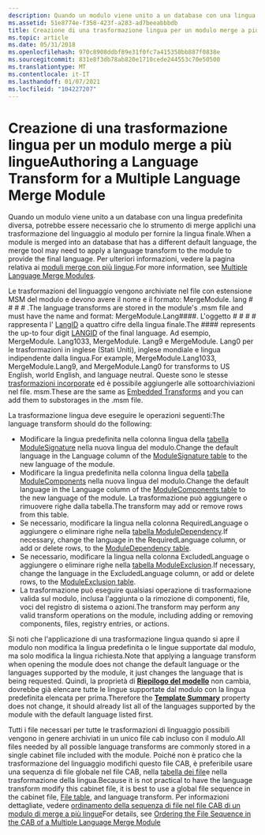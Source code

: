```yaml
---
description: Quando un modulo viene unito a un database con una lingua predefinita diversa, potrebbe essere necessario che lo strumento di merge applichi una trasformazione del linguaggio al modulo per fornire la lingua finale. Per ulteriori informazioni, vedere la pagina relativa ai moduli merge con più lingue.
ms.assetid: 51e8774e-f358-423f-a283-ad7beeabbbdb
title: Creazione di una trasformazione lingua per un modulo merge a più lingue
ms.topic: article
ms.date: 05/31/2018
ms.openlocfilehash: 970c8908ddbf89e31f0fc7a415358bb887f0838e
ms.sourcegitcommit: 831e8f3db78ab820e1710cede244553c70e50500
ms.translationtype: MT
ms.contentlocale: it-IT
ms.lasthandoff: 01/07/2021
ms.locfileid: "104227207"
---
```

# <a name="authoring-a-language-transform-for-a-multiple-language-merge-module"></a><span data-ttu-id="50d16-104">Creazione di una trasformazione lingua per un modulo merge a più lingue</span><span class="sxs-lookup"><span data-stu-id="50d16-104">Authoring a Language Transform for a Multiple Language Merge Module</span></span>

<span data-ttu-id="50d16-105">Quando un modulo viene unito a un database con una lingua predefinita diversa, potrebbe essere necessario che lo strumento di merge applichi una trasformazione del linguaggio al modulo per fornire la lingua finale.</span><span class="sxs-lookup"><span data-stu-id="50d16-105">When a module is merged into an database that has a different default language, the merge tool may need to apply a language transform to the module to provide the final language.</span></span> <span data-ttu-id="50d16-106">Per ulteriori informazioni, vedere la pagina relativa ai [moduli merge con più lingue](multiple-language-merge-modules.md).</span><span class="sxs-lookup"><span data-stu-id="50d16-106">For more information, see [Multiple Language Merge Modules](multiple-language-merge-modules.md).</span></span>

<span data-ttu-id="50d16-107">Le trasformazioni del linguaggio vengono archiviate nel file con estensione MSM del modulo e devono avere il nome e il formato: MergeModule. lang \# \# \# \# .</span><span class="sxs-lookup"><span data-stu-id="50d16-107">The language transforms are stored in the module's .msm file and must have the name and format: MergeModule.Lang\#\#\#\#.</span></span> <span data-ttu-id="50d16-108">L'oggetto \# \# \# \# rappresenta l' [LangID](localizing-the-error-and-actiontext-tables.md) a quattro cifre della lingua finale.</span><span class="sxs-lookup"><span data-stu-id="50d16-108">The \#\#\#\# represents the up-to four digit [LANGID](localizing-the-error-and-actiontext-tables.md) of the final language.</span></span> <span data-ttu-id="50d16-109">Ad esempio, MergeModule. Lang1033, MergeModule. Lang9 e MergeModule. Lang0 per le trasformazioni in inglese (Stati Uniti), inglese mondiale e lingua indipendente dalla lingua.</span><span class="sxs-lookup"><span data-stu-id="50d16-109">For example, MergeModule.Lang1033, MergeModule.Lang9, and MergeModule.Lang0 for transforms to US English, world English, and language neutral.</span></span> <span data-ttu-id="50d16-110">Queste sono le stesse [trasformazioni incorporate](embedded-transforms.md) ed è possibile aggiungerle alle sottoarchiviazioni nel file. msm.</span><span class="sxs-lookup"><span data-stu-id="50d16-110">These are the same as [Embedded Transforms](embedded-transforms.md) and you can add them to substorages in the .msm file.</span></span>

<span data-ttu-id="50d16-111">La trasformazione lingua deve eseguire le operazioni seguenti:</span><span class="sxs-lookup"><span data-stu-id="50d16-111">The language transform should do the following:</span></span>

-   <span data-ttu-id="50d16-112">Modificare la lingua predefinita nella colonna lingua della [tabella ModuleSignature](modulesignature-table.md) nella nuova lingua del modulo.</span><span class="sxs-lookup"><span data-stu-id="50d16-112">Change the default language in the Language column of the [ModuleSignature table](modulesignature-table.md) to the new language of the module.</span></span>
-   <span data-ttu-id="50d16-113">Modificare la lingua predefinita nella colonna lingua della [tabella ModuleComponents](modulecomponents-table.md) nella nuova lingua del modulo.</span><span class="sxs-lookup"><span data-stu-id="50d16-113">Change the default language in the Language column of the [ModuleComponents table](modulecomponents-table.md) to the new language of the module.</span></span> <span data-ttu-id="50d16-114">La trasformazione può aggiungere o rimuovere righe dalla tabella.</span><span class="sxs-lookup"><span data-stu-id="50d16-114">The transform may add or remove rows from this table.</span></span>
-   <span data-ttu-id="50d16-115">Se necessario, modificare la lingua nella colonna RequiredLanguage o aggiungere o eliminare righe nella [tabella ModuleDependency](moduledependency-table.md).</span><span class="sxs-lookup"><span data-stu-id="50d16-115">If necessary, change the language in the RequiredLanguage column, or add or delete rows, to the [ModuleDependency table](moduledependency-table.md).</span></span>
-   <span data-ttu-id="50d16-116">Se necessario, modificare la lingua nella colonna ExcludedLanguage o aggiungere o eliminare righe nella [tabella ModuleExclusion](moduleexclusion-table.md).</span><span class="sxs-lookup"><span data-stu-id="50d16-116">If necessary, change the language in the ExcludedLanguage column, or add or delete rows, to the [ModuleExclusion table](moduleexclusion-table.md).</span></span>
-   <span data-ttu-id="50d16-117">La trasformazione può eseguire qualsiasi operazione di trasformazione valida sul modulo, inclusa l'aggiunta o la rimozione di componenti, file, voci del registro di sistema o azioni.</span><span class="sxs-lookup"><span data-stu-id="50d16-117">The transform may perform any valid transform operations on the module, including adding or removing components, files, registry entries, or actions.</span></span>

<span data-ttu-id="50d16-118">Si noti che l'applicazione di una trasformazione lingua quando si apre il modulo non modifica la lingua predefinita o le lingue supportate dal modulo, ma solo modifica la lingua richiesta.</span><span class="sxs-lookup"><span data-stu-id="50d16-118">Note that applying a language transform when opening the module does not change the default language or the languages supported by the module, it just changes the language that is being requested.</span></span> <span data-ttu-id="50d16-119">Quindi, la proprietà di [**Riepilogo del modello**](template-summary.md) non cambia, dovrebbe già elencare tutte le lingue supportate dal modulo con la lingua predefinita elencata per prima.</span><span class="sxs-lookup"><span data-stu-id="50d16-119">Therefore the [**Template Summary**](template-summary.md) property does not change, it should already list all of the languages supported by the module with the default language listed first.</span></span>

<span data-ttu-id="50d16-120">Tutti i file necessari per tutte le trasformazioni di linguaggio possibili vengono in genere archiviati in un unico file cab incluso con il modulo.</span><span class="sxs-lookup"><span data-stu-id="50d16-120">All files needed by all possible language transforms are commonly stored in a single cabinet file included with the module.</span></span> <span data-ttu-id="50d16-121">Poiché non è pratico che la trasformazione del linguaggio modifichi questo file CAB, è preferibile usare una sequenza di file globale nel file CAB, nella [tabella dei file](file-table.md)e nella trasformazione della lingua.</span><span class="sxs-lookup"><span data-stu-id="50d16-121">Because it is not practical to have the language transform modify this cabinet file, it is best to use a global file sequence in the cabinet file, [File table](file-table.md), and language transform.</span></span> <span data-ttu-id="50d16-122">Per informazioni dettagliate, vedere [ordinamento della sequenza di file nel file CAB di un modulo di merge a più lingue](ordering-the-file-sequence-in-the-cab-of-a-multiple-language-merge-module.md)</span><span class="sxs-lookup"><span data-stu-id="50d16-122">For details, see [Ordering the File Sequence in the CAB of a Multiple Language Merge Module](ordering-the-file-sequence-in-the-cab-of-a-multiple-language-merge-module.md)</span></span>

 

 



